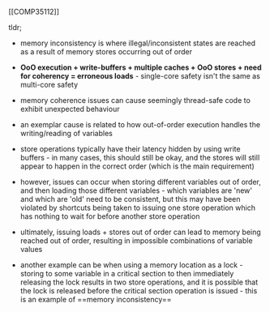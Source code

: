 [[COMP35112]]

tldr;
- memory inconsistency is where illegal/inconsistent states are reached as a result of memory stores occurring out of order
- **OoO execution + write-buffers + multiple caches + OoO stores + need for coherency = erroneous loads** - single-core safety isn't the same as multi-core safety

- memory coherence issues can cause seemingly thread-safe code to exhibit unexpected behaviour

- an exemplar cause is related to how out-of-order execution handles the writing/reading of variables
- store operations typically have their latency hidden by using write buffers - in many cases, this should still be okay, and the stores will still appear to happen in the correct order (which is the main requirement)
- however, issues can occur when storing different variables out of order, and then loading those different variables - which variables are 'new' and which are 'old' need to be consistent, but this may have been violated by shortcuts being taken to issuing one store operation which has nothing to wait for before another store operation
- ultimately, issuing loads + stores out of order can lead to memory being reached out of order, resulting in impossible combinations of variable values

- another example can be when using a memory location as a lock - storing to some variable in a critical section to then immediately releasing the lock results in two store operations, and it is possible that the lock is released before the critical section operation is issued - this is an example of ==memory inconsistency==